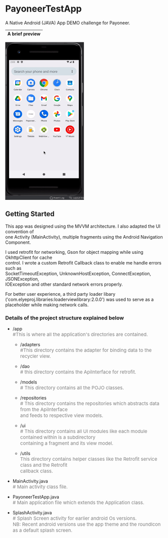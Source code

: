 # PayoneerTestApp

A Native Android (JAVA) App DEMO challenge for Payoneer.

|  A brief preview          |  
:-------------------------:|
<img src="https://github.com/nzeakokosi7/payoneer_test_app/blob/master/app/src/main/res/assets/demo.gif" width="250" height="500" />

## Getting Started
This app was designed using the MVVM architecture.
I also adapted the UI convention of <br/> one Activity (MainActivity), multiple fragments using the Android Navigation Component.

I used retrofit for networking, Gson for object mapping while using OkhttpClient for cache  <br/>  control. I wrote a custom Retrofit Callback class to enable me handle errors such as  <br/>  SocketTimeoutException, UnknownHostException, ConnectException, JSONException,  <br/>  IOException and other standard network errors properly.

For better user experience, a third party loader libary <br/> ('com.elyeproj.libraries:loaderviewlibrary:2.0.0') was used to serve as a placeholder while making network calls.

### Details of the project structure explained below

- /app <br/>
  <span style="font-size:15px; color:grey"> #This is where all the application's directories are contained. </span>
    - /adapters
      <br/> <span style="font-size:15px; color:grey"> #This directory contains the adapter for binding data to the recycler view. </span>

    - /dao <br/>
      <span style="font-size:15px; color:grey">  # this directory contains the ApiInterface for retrofit. </span>

    - /models
      <br/> <span style="font-size:15px; color:grey"> # This directory contains all the POJO classes.</span>

    - /repositories <br/>
      <span style="font-size:15px; color:grey"> # This directory contains the repositories which abstracts data from the ApiInterface <br/> and feeds to respective view models.

    - /ui
      <br/> <span style="font-size:15px; color:grey"> # This directory contains all UI modules like each module contained within is a subdirectory <br/> containing a fragment and its view model.
      </span>

    - /utils
      <br/> <span style="font-size:15px; color:grey"> This directory contains helper classes like the Retrofit service class and the Retrofit <br/> callback class. </span>



- MainActivity.java <br/>
  <span style="font-size:15px; color:grey"># Main activity class file.

- PayoneerTestApp.java <br/>
  <span style="font-size:15px; color:grey"># Main application file which extends the Application class.

- SplashActivity.java <br/>
  <span style="font-size:15px; color:grey"># Splash Screen activity for earlier android Os versions. <br/>NB: Recent android versions use the app theme and the roundIcon as a default splash screen.